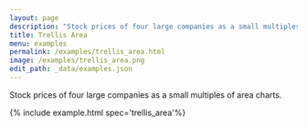 ```yaml
---
layout: page
description: "Stock prices of four large companies as a small multiples of area charts."
title: Trellis Area
menu: examples
permalink: /examples/trellis_area.html
image: /examples/trellis_area.png
edit_path: _data/examples.json
---
```


Stock prices of four large companies as a small multiples of area charts.

{% include example.html spec='trellis_area'%}
